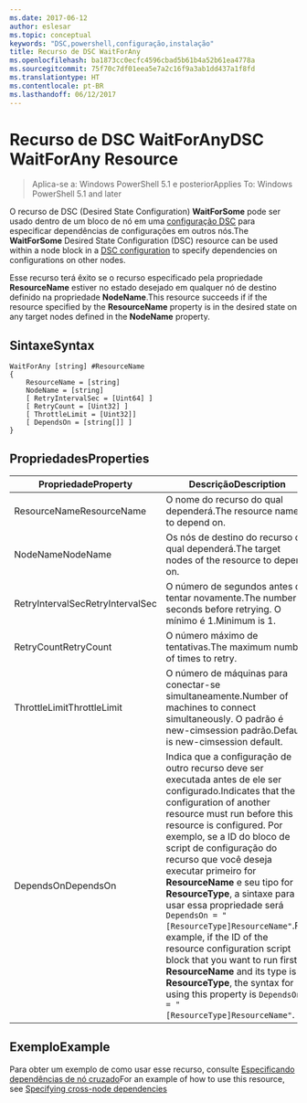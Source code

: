 ```yaml
---
ms.date: 2017-06-12
author: eslesar
ms.topic: conceptual
keywords: "DSC,powershell,configuração,instalação"
title: Recurso de DSC WaitForAny
ms.openlocfilehash: ba1873cc0ecfc4596cbad5b61b4a52b61ea4778a
ms.sourcegitcommit: 75f70c7df01eea5e7a2c16f9a3ab1dd437a1f8fd
ms.translationtype: HT
ms.contentlocale: pt-BR
ms.lasthandoff: 06/12/2017
---
```

# <a name="dsc-waitforany-resource"></a><span data-ttu-id="0a22c-103">Recurso de DSC WaitForAny</span><span class="sxs-lookup"><span data-stu-id="0a22c-103">DSC WaitForAny Resource</span></span>

> <span data-ttu-id="0a22c-104">Aplica-se a: Windows PowerShell 5.1 e posterior</span><span class="sxs-lookup"><span data-stu-id="0a22c-104">Applies To: Windows PowerShell 5.1 and later</span></span>

<span data-ttu-id="0a22c-105">O recurso de DSC (Desired State Configuration) **WaitForSome** pode ser usado dentro de um bloco de nó em uma [configuração DSC](configurations.md) para especificar dependências de configurações em outros nós.</span><span class="sxs-lookup"><span data-stu-id="0a22c-105">The **WaitForSome** Desired State Configuration (DSC) resource can be used within a node block in a [DSC configuration](configurations.md) to specify dependencies on configurations on other nodes.</span></span>

<span data-ttu-id="0a22c-106">Esse recurso terá êxito se o recurso especificado pela propriedade **ResourceName** estiver no estado desejado em qualquer nó de destino definido na propriedade **NodeName**.</span><span class="sxs-lookup"><span data-stu-id="0a22c-106">This resource succeeds if if the resource specified by the **ResourceName** property is in the desired state on any target nodes defined in the **NodeName** property.</span></span>


## <a name="syntax"></a><span data-ttu-id="0a22c-107">Sintaxe</span><span class="sxs-lookup"><span data-stu-id="0a22c-107">Syntax</span></span>

```
WaitForAny [string] #ResourceName
{
    ResourceName = [string]
    NodeName = [string]
    [ RetryIntervalSec = [Uint64] ]
    [ RetryCount = [Uint32] ] 
    [ ThrottleLimit = [Uint32]]
    [ DependsOn = [string[]] ]
}
```

## <a name="properties"></a><span data-ttu-id="0a22c-108">Propriedades</span><span class="sxs-lookup"><span data-stu-id="0a22c-108">Properties</span></span>

|  <span data-ttu-id="0a22c-109">Propriedade</span><span class="sxs-lookup"><span data-stu-id="0a22c-109">Property</span></span>  |  <span data-ttu-id="0a22c-110">Descrição</span><span class="sxs-lookup"><span data-stu-id="0a22c-110">Description</span></span>   | 
|---|---| 
| <span data-ttu-id="0a22c-111">ResourceName</span><span class="sxs-lookup"><span data-stu-id="0a22c-111">ResourceName</span></span>| <span data-ttu-id="0a22c-112">O nome do recurso do qual dependerá.</span><span class="sxs-lookup"><span data-stu-id="0a22c-112">The resource name to depend on.</span></span>| 
| <span data-ttu-id="0a22c-113">NodeName</span><span class="sxs-lookup"><span data-stu-id="0a22c-113">NodeName</span></span>| <span data-ttu-id="0a22c-114">Os nós de destino do recurso do qual dependerá.</span><span class="sxs-lookup"><span data-stu-id="0a22c-114">The target nodes of the resource to depend on.</span></span>| 
| <span data-ttu-id="0a22c-115">RetryIntervalSec</span><span class="sxs-lookup"><span data-stu-id="0a22c-115">RetryIntervalSec</span></span>| <span data-ttu-id="0a22c-116">O número de segundos antes de tentar novamente.</span><span class="sxs-lookup"><span data-stu-id="0a22c-116">The number of seconds before retrying.</span></span> <span data-ttu-id="0a22c-117">O mínimo é 1.</span><span class="sxs-lookup"><span data-stu-id="0a22c-117">Minimum is 1.</span></span>| 
| <span data-ttu-id="0a22c-118">RetryCount</span><span class="sxs-lookup"><span data-stu-id="0a22c-118">RetryCount</span></span>| <span data-ttu-id="0a22c-119">O número máximo de tentativas.</span><span class="sxs-lookup"><span data-stu-id="0a22c-119">The maximum number of times to retry.</span></span>| 
| <span data-ttu-id="0a22c-120">ThrottleLimit</span><span class="sxs-lookup"><span data-stu-id="0a22c-120">ThrottleLimit</span></span>| <span data-ttu-id="0a22c-121">O número de máquinas para conectar-se simultaneamente.</span><span class="sxs-lookup"><span data-stu-id="0a22c-121">Number of machines to connect simultaneously.</span></span> <span data-ttu-id="0a22c-122">O padrão é new-cimsession padrão.</span><span class="sxs-lookup"><span data-stu-id="0a22c-122">Default is new-cimsession default.</span></span>| 
| <span data-ttu-id="0a22c-123">DependsOn</span><span class="sxs-lookup"><span data-stu-id="0a22c-123">DependsOn</span></span> | <span data-ttu-id="0a22c-124">Indica que a configuração de outro recurso deve ser executada antes de ele ser configurado.</span><span class="sxs-lookup"><span data-stu-id="0a22c-124">Indicates that the configuration of another resource must run before this resource is configured.</span></span> <span data-ttu-id="0a22c-125">Por exemplo, se a ID do bloco de script de configuração do recurso que você deseja executar primeiro for __ResourceName__ e seu tipo for __ResourceType__, a sintaxe para usar essa propriedade será `DependsOn = "[ResourceType]ResourceName"`.</span><span class="sxs-lookup"><span data-stu-id="0a22c-125">For example, if the ID of the resource configuration script block that you want to run first is __ResourceName__ and its type is __ResourceType__, the syntax for using this property is `DependsOn = "[ResourceType]ResourceName"`.</span></span>|


## <a name="example"></a><span data-ttu-id="0a22c-126">Exemplo</span><span class="sxs-lookup"><span data-stu-id="0a22c-126">Example</span></span>

<span data-ttu-id="0a22c-127">Para obter um exemplo de como usar esse recurso, consulte [Especificando dependências de nó cruzado](crossNodeDependencies.md)</span><span class="sxs-lookup"><span data-stu-id="0a22c-127">For an example of how to use this resource, see [Specifying cross-node dependencies](crossNodeDependencies.md)</span></span>

